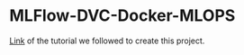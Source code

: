 # MLFlow-DVC-Docker-MLOPS

[Link](https://www.youtube.com/watch?v=86BKEv0X2xU&t=13415s) of the tutorial we followed to create this project.
